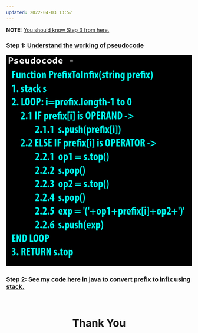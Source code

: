 ```yaml
---
updated: 2022-04-03 13:57
---
```

**NOTE:** [You should know Step 3 from here.](../01.%20Infix%20to%20Postfix)

### **Step 1:** [Understand the working of pseudocode](https://youtu.be/sevlImM3Onc)

![](./pseudocode.png)

### **Step 2:** [See my code here in java to convert prefix to infix using stack.](./PrefixInfix.java)

<br>
<h1 align="Center">Thank You</h1>
